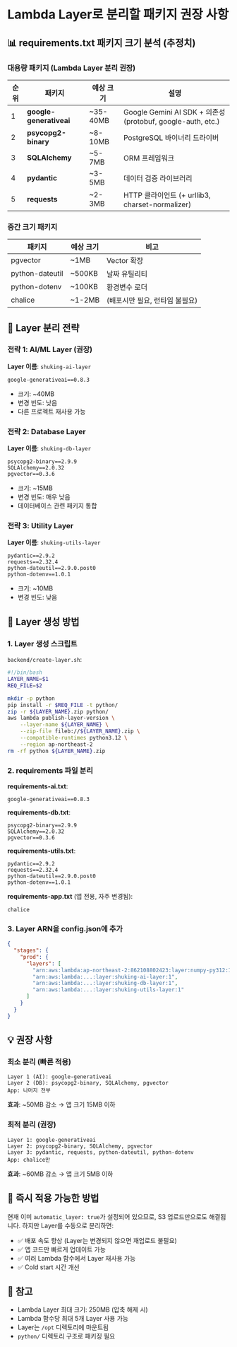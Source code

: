 # Lambda Layer로 분리할 패키지 권장 사항

## 📊 requirements.txt 패키지 크기 분석 (추정치)

### 대용량 패키지 (Lambda Layer 분리 권장)

| 순위 | 패키지 | 예상 크기 | 설명 |
|------|--------|-----------|------|
| 1 | **google-generativeai** | ~35-40MB | Google Gemini AI SDK + 의존성 (protobuf, google-auth, etc.) |
| 2 | **psycopg2-binary** | ~8-10MB | PostgreSQL 바이너리 드라이버 |
| 3 | **SQLAlchemy** | ~5-7MB | ORM 프레임워크 |
| 4 | **pydantic** | ~3-5MB | 데이터 검증 라이브러리 |
| 5 | **requests** | ~2-3MB | HTTP 클라이언트 (+ urllib3, charset-normalizer) |

### 중간 크기 패키지

| 패키지 | 예상 크기 | 비고 |
|--------|-----------|------|
| pgvector | ~1MB | Vector 확장 |
| python-dateutil | ~500KB | 날짜 유틸리티 |
| python-dotenv | ~100KB | 환경변수 로더 |
| chalice | ~1-2MB | (배포시만 필요, 런타임 불필요) |

## 🎯 Layer 분리 전략

### 전략 1: AI/ML Layer (권장)
**Layer 이름**: `shuking-ai-layer`
```
google-generativeai==0.8.3
```
- 크기: ~40MB
- 변경 빈도: 낮음
- 다른 프로젝트 재사용 가능

### 전략 2: Database Layer
**Layer 이름**: `shuking-db-layer`
```
psycopg2-binary==2.9.9
SQLAlchemy==2.0.32
pgvector==0.3.6
```
- 크기: ~15MB
- 변경 빈도: 매우 낮음
- 데이터베이스 관련 패키지 통합

### 전략 3: Utility Layer
**Layer 이름**: `shuking-utils-layer`
```
pydantic==2.9.2
requests==2.32.4
python-dateutil==2.9.0.post0
python-dotenv==1.0.1
```
- 크기: ~10MB
- 변경 빈도: 낮음

## 📝 Layer 생성 방법

### 1. Layer 생성 스크립트

`backend/create-layer.sh`:
```bash
#!/bin/bash
LAYER_NAME=$1
REQ_FILE=$2

mkdir -p python
pip install -r $REQ_FILE -t python/
zip -r ${LAYER_NAME}.zip python/
aws lambda publish-layer-version \
    --layer-name ${LAYER_NAME} \
    --zip-file fileb://${LAYER_NAME}.zip \
    --compatible-runtimes python3.12 \
    --region ap-northeast-2
rm -rf python ${LAYER_NAME}.zip
```

### 2. requirements 파일 분리

**requirements-ai.txt**:
```
google-generativeai==0.8.3
```

**requirements-db.txt**:
```
psycopg2-binary==2.9.9
SQLAlchemy==2.0.32
pgvector==0.3.6
```

**requirements-utils.txt**:
```
pydantic==2.9.2
requests==2.32.4
python-dateutil==2.9.0.post0
python-dotenv==1.0.1
```

**requirements-app.txt** (앱 전용, 자주 변경됨):
```
chalice
```

### 3. Layer ARN을 config.json에 추가

```json
{
  "stages": {
    "prod": {
      "layers": [
        "arn:aws:lambda:ap-northeast-2:862108802423:layer:numpy-py312:1",
        "arn:aws:lambda:...:layer:shuking-ai-layer:1",
        "arn:aws:lambda:...:layer:shuking-db-layer:1",
        "arn:aws:lambda:...:layer:shuking-utils-layer:1"
      ]
    }
  }
}
```

## 💡 권장 사항

### 최소 분리 (빠른 적용)
```
Layer 1 (AI): google-generativeai
Layer 2 (DB): psycopg2-binary, SQLAlchemy, pgvector
App: 나머지 전부
```
**효과**: ~50MB 감소 → 앱 크기 15MB 이하

### 최적 분리 (권장)
```
Layer 1: google-generativeai
Layer 2: psycopg2-binary, SQLAlchemy, pgvector
Layer 3: pydantic, requests, python-dateutil, python-dotenv
App: chalice만
```
**효과**: ~60MB 감소 → 앱 크기 5MB 이하

## 🚀 즉시 적용 가능한 방법

현재 이미 `automatic_layer: true`가 설정되어 있으므로, S3 업로드만으로도 해결됩니다.
하지만 Layer를 수동으로 분리하면:
- ✅ 배포 속도 향상 (Layer는 변경되지 않으면 재업로드 불필요)
- ✅ 앱 코드만 빠르게 업데이트 가능
- ✅ 여러 Lambda 함수에서 Layer 재사용 가능
- ✅ Cold start 시간 개선

## 📌 참고

- Lambda Layer 최대 크기: 250MB (압축 해제 시)
- Lambda 함수당 최대 5개 Layer 사용 가능
- Layer는 `/opt` 디렉토리에 마운트됨
- `python/` 디렉토리 구조로 패키징 필요

